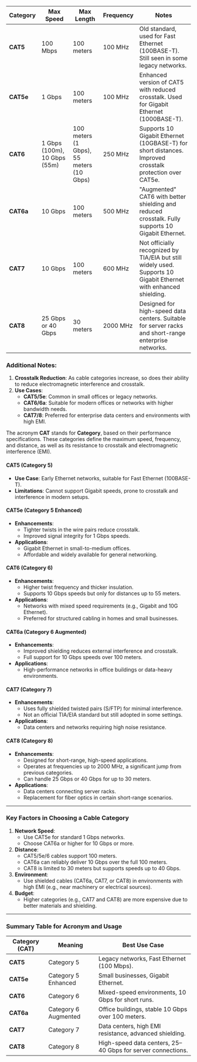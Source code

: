 
| **Category** | **Max Speed**                | **Max Length**                           | **Frequency** | **Notes**                                                                                                         |
| ------------ | ---------------------------- | ---------------------------------------- | ------------- | ----------------------------------------------------------------------------------------------------------------- |
| **CAT5**     | 100 Mbps                     | 100 meters                               | 100 MHz       | Old standard, used for Fast Ethernet (100BASE-T). Still seen in some legacy networks.                             |
| **CAT5e**    | 1 Gbps                       | 100 meters                               | 100 MHz       | Enhanced version of CAT5 with reduced crosstalk. Used for Gigabit Ethernet (1000BASE-T).                          |
| **CAT6**     | 1 Gbps (100m), 10 Gbps (55m) | 100 meters (1 Gbps), 55 meters (10 Gbps) | 250 MHz       | Supports 10 Gigabit Ethernet (10GBASE-T) for short distances. Improved crosstalk protection over CAT5e.           |
| **CAT6a**    | 10 Gbps                      | 100 meters                               | 500 MHz       | "Augmented" CAT6 with better shielding and reduced crosstalk. Fully supports 10 Gigabit Ethernet.                 |
| **CAT7**     | 10 Gbps                      | 100 meters                               | 600 MHz       | Not officially recognized by TIA/EIA but still widely used. Supports 10 Gigabit Ethernet with enhanced shielding. |
| **CAT8**     | 25 Gbps or 40 Gbps           | 30 meters                                | 2000 MHz      | Designed for high-speed data centers. Suitable for server racks and short-range enterprise networks.              |

### Additional Notes:

1. **Crosstalk Reduction**: As cable categories increase, so does their ability to reduce electromagnetic interference and crosstalk.
2. **Use Cases**:
    - **CAT5/5e**: Common in small offices or legacy networks.
    - **CAT6/6a**: Suitable for modern offices or networks with higher bandwidth needs.
    - **CAT7/8**: Preferred for enterprise data centers and environments with high EMI.

The acronym **CAT** stands for **Category**, based on their performance specifications. These categories define the maximum speed, frequency, and distance, as well as its resistance to crosstalk and electromagnetic interference (EMI).

#### **CAT5 (Category 5)**

- **Use Case**: Early Ethernet networks, suitable for Fast Ethernet (100BASE-T).
- **Limitations**: Cannot support Gigabit speeds, prone to crosstalk and interference in modern setups.

#### **CAT5e (Category 5 Enhanced)**

- **Enhancements**:
    - Tighter twists in the wire pairs reduce crosstalk.
    - Improved signal integrity for 1 Gbps speeds.
- **Applications**:
    - Gigabit Ethernet in small-to-medium offices.
    - Affordable and widely available for general networking.

#### **CAT6 (Category 6)**

- **Enhancements**:
    - Higher twist frequency and thicker insulation.
    - Supports 10 Gbps speeds but only for distances up to 55 meters.
- **Applications**:
    - Networks with mixed speed requirements (e.g., Gigabit and 10G Ethernet).
    - Preferred for structured cabling in homes and small businesses.

#### **CAT6a (Category 6 Augmented)**

- **Enhancements**:
    - Improved shielding reduces external interference and crosstalk.
    - Full support for 10 Gbps speeds over 100 meters.
- **Applications**:
    - High-performance networks in office buildings or data-heavy environments.

#### **CAT7 (Category 7)**

- **Enhancements**:
    - Uses fully shielded twisted pairs (S/FTP) for minimal interference.
    - Not an official TIA/EIA standard but still adopted in some settings.
- **Applications**:
    - Data centers and networks requiring high noise resistance.

#### **CAT8 (Category 8)**

- **Enhancements**:
    - Designed for short-range, high-speed applications.
    - Operates at frequencies up to 2000 MHz, a significant jump from previous categories.
    - Can handle 25 Gbps or 40 Gbps for up to 30 meters.
- **Applications**:
    - Data centers connecting server racks.
    - Replacement for fiber optics in certain short-range scenarios.

---

### Key Factors in Choosing a Cable Category

1. **Network Speed**:
    - Use CAT5e for standard 1 Gbps networks.
    - Choose CAT6a or higher for 10 Gbps or more.
2. **Distance**:
    - CAT5/5e/6 cables support 100 meters.
    - CAT6a can reliably deliver 10 Gbps over the full 100 meters.
    - CAT8 is limited to 30 meters but supports speeds up to 40 Gbps.
3. **Environment**:
    - Use shielded cables (CAT6a, CAT7, or CAT8) in environments with high EMI (e.g., near machinery or electrical sources).
4. **Budget**:
    - Higher categories (e.g., CAT7 and CAT8) are more expensive due to better materials and shielding.

---

### Summary Table for Acronym and Usage

|**Category (CAT)**|**Meaning**|**Best Use Case**|
|---|---|---|
|**CAT5**|Category 5|Legacy networks, Fast Ethernet (100 Mbps).|
|**CAT5e**|Category 5 Enhanced|Small businesses, Gigabit Ethernet.|
|**CAT6**|Category 6|Mixed-speed environments, 10 Gbps for short runs.|
|**CAT6a**|Category 6 Augmented|Office buildings, stable 10 Gbps over 100 meters.|
|**CAT7**|Category 7|Data centers, high EMI resistance, advanced shielding.|
|**CAT8**|Category 8|High-speed data centers, 25–40 Gbps for server connections.|


